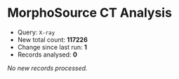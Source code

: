 # MorphoSource CT Analysis

* Query: `X-ray`
* New total count: **117226**
* Change since last run: **1**
* Records analysed: **0**

_No new records processed._